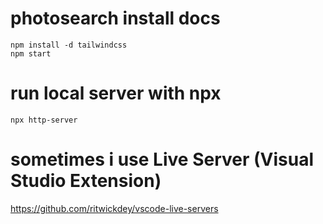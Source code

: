 # photosearch install docs

```
npm install -d tailwindcss 
npm start 
```

# run local server with npx 

```
npx http-server
```
# sometimes i use Live Server (Visual Studio Extension)
https://github.com/ritwickdey/vscode-live-servers
